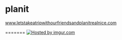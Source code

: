 planit
======
  
www.letstakeatripwithourfriendsandplanitrealnice.com

=======
<a href="http://imgur.com/pTntUjA"><img src="http://i.imgur.com/pTntUjA.png" title="Hosted by imgur.com"/></a>

